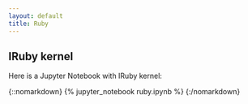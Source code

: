 ```yaml
---
layout: default
title: Ruby
---
```


## IRuby kernel

Here is a Jupyter Notebook with IRuby kernel:

{::nomarkdown}
{% jupyter_notebook ruby.ipynb %}
{:/nomarkdown}
